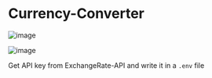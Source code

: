 # Currency-Converter

![image](https://github.com/ArtaXerxess/Currency-Converter/assets/74452252/c5d8e325-9df4-4c9c-a818-4ff3e2963a69)

![image](https://github.com/ArtaXerxess/Currency-Converter/assets/74452252/9404f8a6-d1d6-4077-b25e-f8ec7ebfd277)


Get API key from ExchangeRate-API and write it in a `.env` file

